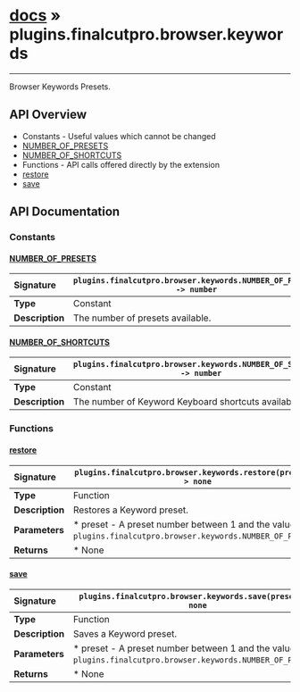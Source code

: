 # [docs](index.md) » plugins.finalcutpro.browser.keywords
---

Browser Keywords Presets.

## API Overview
* Constants - Useful values which cannot be changed
 * [NUMBER_OF_PRESETS](#number_of_presets)
 * [NUMBER_OF_SHORTCUTS](#number_of_shortcuts)
* Functions - API calls offered directly by the extension
 * [restore](#restore)
 * [save](#save)

## API Documentation

### Constants

#### [NUMBER_OF_PRESETS](#number_of_presets)
| <span style="float: left;">**Signature**</span> | <span style="float: left;">`plugins.finalcutpro.browser.keywords.NUMBER_OF_PRESETS -> number` </span>                                                          |
| -----------------------------------------------------|---------------------------------------------------------------------------------------------------------|
| **Type**                                             | Constant                                                                                         |
| **Description**                                      | The number of presets available.                                                                                         |

#### [NUMBER_OF_SHORTCUTS](#number_of_shortcuts)
| <span style="float: left;">**Signature**</span> | <span style="float: left;">`plugins.finalcutpro.browser.keywords.NUMBER_OF_SHORTCUTS -> number` </span>                                                          |
| -----------------------------------------------------|---------------------------------------------------------------------------------------------------------|
| **Type**                                             | Constant                                                                                         |
| **Description**                                      | The number of Keyword Keyboard shortcuts available.                                                                                         |

### Functions

#### [restore](#restore)
| <span style="float: left;">**Signature**</span> | <span style="float: left;">`plugins.finalcutpro.browser.keywords.restore(preset) -> none` </span>                                                          |
| -----------------------------------------------------|---------------------------------------------------------------------------------------------------------|
| **Type**                                             | Function                                                                                         |
| **Description**                                      | Restores a Keyword preset.                                                                                         |
| **Parameters**                                       |  * preset - A preset number between 1 and the value of `plugins.finalcutpro.browser.keywords.NUMBER_OF_PRESETS`.                                       |
| **Returns**                                          |  * None                                                |

#### [save](#save)
| <span style="float: left;">**Signature**</span> | <span style="float: left;">`plugins.finalcutpro.browser.keywords.save(preset) -> none` </span>                                                          |
| -----------------------------------------------------|---------------------------------------------------------------------------------------------------------|
| **Type**                                             | Function                                                                                         |
| **Description**                                      | Saves a Keyword preset.                                                                                         |
| **Parameters**                                       |  * preset - A preset number between 1 and the value of `plugins.finalcutpro.browser.keywords.NUMBER_OF_PRESETS`.                                       |
| **Returns**                                          |  * None                                                |

